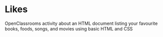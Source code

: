 # Likes
OpenClassrooms activity about an HTML document listing your favourite books, foods, songs, and movies using basic HTML and CSS
